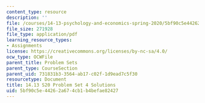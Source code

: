 ```yaml
---
content_type: resource
description: ''
file: /courses/14-13-psychology-and-economics-spring-2020/5bf90c5e44262a674cb1b4befae82427_MIT14_13s20_pset4sol.pdf
file_size: 271928
file_type: application/pdf
learning_resource_types:
- Assignments
license: https://creativecommons.org/licenses/by-nc-sa/4.0/
ocw_type: OCWFile
parent_title: Problem Sets
parent_type: CourseSection
parent_uid: 731831b3-3564-ab17-c02f-1d9ead7c5f30
resourcetype: Document
title: 14.13 S20 Problem Set 4 Solutions
uid: 5bf90c5e-4426-2a67-4cb1-b4befae82427
---
```

